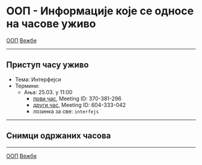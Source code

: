 # ООП - Информације које се односе на часове уживо

[ООП](../../README.md) [Вежбе](../README.md)

---

## Приступ часу уживо

- Тема: Интерфејси
- Термини:
  - Ања: 25.03. у 11:00 
    - [први час](https://zoom.us/j/370381296?pwd=TnZlUklnOWFueHh0VnNTSHYxUjNZZz09), Meeting ID: 370-381-296
    - [други час](https://zoom.us/j/604333042?pwd=djZYRWdXUEVaOXR1K1lONi9CcW0rUT09), Meeting ID: 604-333-042
    - лозинка за све: `interfejs`


---

## Снимци одржаних часова


---

[ООП](../../README.md) [Вежбе](../README.md)
